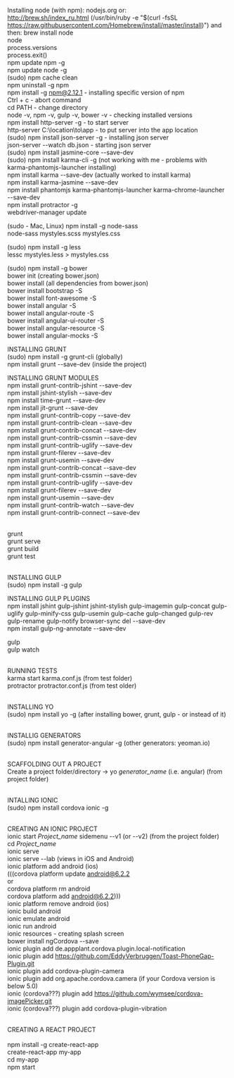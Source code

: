 Installing node (with npm): nodejs.org or: <br>
http://brew.sh/index_ru.html (/usr/bin/ruby -e "$(curl -fsSL https://raw.githubusercontent.com/Homebrew/install/master/install)") and then: brew install node<br>
node<br>
process.versions<br>
process.exit()<br>
npm update npm -g<br>
npm update node -g<br>
(sudo) npm cache clean<br>
npm uninstall -g npm<br>
npm install -g npm@2.12.1 - installing specific version of npm<br>
Ctrl + с - abort command<br>
cd PATH - change directory<br>
node -v, npm -v, gulp -v, bower -v - checking installed versions<br>
npm install http-server -g - to start server<br>
http-server C:\location\to\app - to put server into the app location<br>
(sudo) npm install json-server -g - installing json server<br>
json-server --watch db.json - starting json server<br>
(sudo) npm install jasmine-core --save-dev<br>
(sudo) npm install karma-cli -g (not working with me - problems with karma-phantomjs-launcher installing)<br>
npm install karma --save-dev (actually worked to install karma)<br>
npm install karma-jasmine --save-dev<br>
npm install phantomjs karma-phantomjs-launcher karma-chrome-launcher --save-dev<br>
npm install protractor -g<br>
webdriver-manager update<br>


(sudo - Mac, Linux) npm install -g node-sass<br>
node-sass mystyles.scss mystyles.css

(sudo) npm install -g less<br>
lessc mystyles.less > mystyles.css

(sudo) npm install -g bower<br>
bower init (creating bower.json)<br>
bower install (all dependencies from bower.json)<br>
bower install bootstrap -S<br>
bower install font-awesome -S<br>
bower install angular -S<br>
bower install angular-route -S<br>
bower install angular-ui-router -S<br>
bower install angular-resource -S<br>
bower install angular-mocks -S<br>

INSTALLING GRUNT<br>
(sudo) npm install -g grunt-cli       (globally)<br>
npm install grunt --save-dev   (inside the project)<br>

INSTALLING GRUNT MODULES<br>
npm install grunt-contrib-jshint --save-dev<br>
npm install jshint-stylish --save-dev<br>
npm install time-grunt --save-dev<br>
npm install jit-grunt --save-dev<br>
npm install grunt-contrib-copy --save-dev<br>
npm install grunt-contrib-clean --save-dev<br>
npm install grunt-contrib-concat --save-dev<br>
npm install grunt-contrib-cssmin --save-dev<br>
npm install grunt-contrib-uglify --save-dev<br>
npm install grunt-filerev --save-dev<br>
npm install grunt-usemin --save-dev<br>
npm install grunt-contrib-concat --save-dev<br>
npm install grunt-contrib-cssmin --save-dev<br>
npm install grunt-contrib-uglify --save-dev<br>
npm install grunt-filerev --save-dev<br>
npm install grunt-usemin --save-dev<br>
npm install grunt-contrib-watch --save-dev<br>
npm install grunt-contrib-connect --save-dev<br><br>

grunt<br>
grunt serve<br>
grunt build<br>
grunt test<br><br>

INSTALLING GULP<br>
(sudo) npm install -g gulp<br>

INSTALLING GULP PLUGINS<br>
npm install jshint gulp-jshint jshint-stylish gulp-imagemin gulp-concat gulp-uglify gulp-minify-css gulp-usemin gulp-cache gulp-changed gulp-rev gulp-rename gulp-notify  browser-sync del --save-dev<br>
npm install gulp-ng-annotate --save-dev<br>

gulp<br>
gulp watch<br><br>

RUNNING TESTS<br>
karma start karma.conf.js (from test folder)<br>
protractor protractor.conf.js (from test older)<br><br>

INSTALLING YO<br>
(sudo) npm install yo -g (after installing bower, grunt, gulp - or instead of it)<br><br>

INSTALLIG GENERATORS<br>
(sudo) npm install generator-angular -g (other generators: yeoman.io)<br><br>

SCAFFOLDING OUT A PROJECT<br>
Create a project folder/directory -> yo *generator_name* (i.e. angular) (from project folder)<br><br>

INTALLING IONIC<br>
(sudo) npm install cordova ionic -g<br><br>

CREATING AN IONIC PROJECT<br>
ionic start *Project_name* sidemenu --v1 (or --v2) (from the project folder)<br>
cd *Project_name*<br>
ionic serve<br>
ionic serve --lab (views in iOS and Android)<br>
ionic platform add android (ios)<br>
(((cordova platform update android@6.2.2<br>
or<br>
cordova platform rm android<br>
cordova platform add android@6.2.2)))<br>
ionic platform remove android (ios)<br>
ionic build android<br>
ionic emulate android<br>
ionic run android<br>
ionic resources - creating splash screen<br>
bower install ngCordova --save<br>
ionic plugin add de.appplant.cordova.plugin.local-notification<br>
ionic plugin add https://github.com/EddyVerbruggen/Toast-PhoneGap-Plugin.git<br>
ionic plugin add cordova-plugin-camera<br>
ionic plugin add org.apache.cordova.camera (if your Cordova version is below 5.0)<br>
ionic (cordova???) plugin add https://github.com/wymsee/cordova-imagePicker.git<br>
ionic (cordova???) plugin add cordova-plugin-vibration<br><br>

CREATING A REACT PROJECT<br><br>
npm install -g create-react-app<br>
create-react-app my-app<br>
cd my-app<br>
npm start<br>
